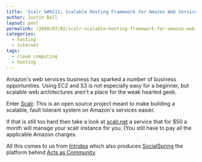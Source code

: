```yaml
---
title: 'Scalr &#8211; Scalable Hosting Framework for Amazon Web Services'
author: Justin Ball
layout: post
permalink: /2008/07/02/scalr-scalable-hosting-framework-for-amazon-web-services/
categories:
  - hosting
  - internet
tags:
  - cloud computing
  - hosting
---
```


Amazon's web services business has sparked a number of business opportunities. Using EC2 and S3 is not especially easy for a beginner, but scalable web architectures aren't a place for the weak hearted geek.

Enter [Scalr][1]. This is an open source project meant to make building a scalable, fault tolerant system on Amazon's services easier.

 [1]: http://code.google.com/p/scalr/

If that is still too hard then take a look at [scalr.net][2] a service that for $50 a month will manage your scalr instance for you. (You still have to pay all the applicable Amazon charges.

 [2]: https://www.scalr.net/login.php

All this comes to us from [Intridea][3] which also produces [SocialSpring][4] the platform behind [Acts as Community][5].

 [3]: http://www.intridea.com/
 [4]: http://socialspring.com
 [5]: http://www.actsascommunity.com/